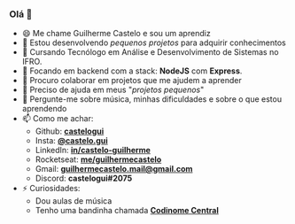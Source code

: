 ### Olá 👋

- 😄 Me chame Guilherme Castelo e sou um aprendiz
- 🔭 Estou desenvolvendo *pequenos projetos* para adquirir conhecimentos
- :book: Cursando Tecnólogo em Análise e Desenvolvimento de Sistemas no IFRO.
- 🌱 Focando em backend com a stack: **NodeJS** com **Express**. 
- 👯 Procuro colaborar em projetos que me ajudem a aprender
- 🤔 Preciso de ajuda em meus "_projetos pequenos_" 
- 💬 Pergunte-me sobre música, minhas dificuldades e sobre o que estou aprendendo
- 📫 Como me achar:
  - Github: [**castelogui**][github]
  - Insta: [**@castelo.gui**][insta]
  - LinkedIn: [**in/castelo-guilherme**][linkedin]
  - Rocketseat: [**me/guilhermecastelo**][rocketseat]
  - Gmail: **guilhermecastelo.mail@gmail.com**
  - Discord: **castelogui#2075**
- ⚡ Curiosidades:
  - Dou aulas de música
  - Tenho uma bandinha chamada [**Codinome Central**][codinome]

[omnistack10]: https://github.com/castelogui/Semana-OmniStack-10.0
[omnistack11]: https://github.com/castelogui/Semana-OmniStack-11.0
[nextlevelweek1]: https://github.com/castelogui/next-level-week
[github]: https://github.com/castelogui
[insta]: https://www.instagram.com/castelo.gui
[linkedin]: https://www.linkedin.com/in/castelo-guilherme
[codinome]: https://www.instagram.com/codinomecentral/
[rocketseat]: https://app.rocketseat.com.br/me/guilhermecastelo
